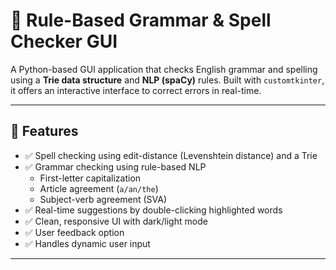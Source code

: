 # 📝 Rule-Based Grammar & Spell Checker GUI

A Python-based GUI application that checks English grammar and spelling using a **Trie data structure** and **NLP (spaCy)** rules. Built with `customtkinter`, it offers an interactive interface to correct errors in real-time.

---

## 🚀 Features

- ✅ Spell checking using edit-distance (Levenshtein distance) and a Trie
- ✅ Grammar checking using rule-based NLP
  - First-letter capitalization
  - Article agreement (`a/an/the`)
  - Subject-verb agreement (SVA)
- ✅ Real-time suggestions by double-clicking highlighted words
- ✅ Clean, responsive UI with dark/light mode
- ✅ User feedback option
- ✅ Handles dynamic user input

---


